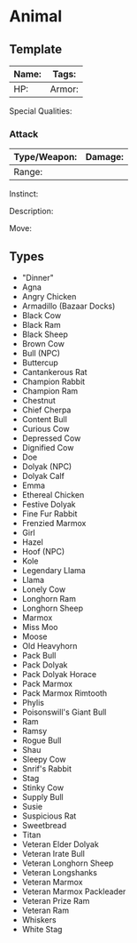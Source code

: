 # Animal

## Template
Name: | Tags:  
------| ------
HP:   | Armor:

Special Qualities:

### Attack
Type/Weapon: | Damage: 
-------------| -------
Range: |

Instinct:

Description:

Move:


## Types
* "Dinner"
* Agna
* Angry Chicken
* Armadillo (Bazaar Docks)
* Black Cow
* Black Ram
* Black Sheep
* Brown Cow
* Bull (NPC)
* Buttercup
* Cantankerous Rat
* Champion Rabbit
* Champion Ram
* Chestnut
* Chief Cherpa
* Content Bull
* Curious Cow
* Depressed Cow
* Dignified Cow
* Doe
* Dolyak (NPC)
* Dolyak Calf
* Emma
* Ethereal Chicken
* Festive Dolyak
* Fine Fur Rabbit
* Frenzied Marmox
* Girl
* Hazel
* Hoof (NPC)
* Kole
* Legendary Llama
* Llama
* Lonely Cow
* Longhorn Ram
* Longhorn Sheep
* Marmox
* Miss Moo
* Moose
* Old Heavyhorn
* Pack Bull
* Pack Dolyak
* Pack Dolyak Horace
* Pack Marmox
* Pack Marmox Rimtooth
* Phylis
* Poisonswill's Giant Bull
* Ram
* Ramsy
* Rogue Bull
* Shau
* Sleepy Cow
* Snrif's Rabbit
* Stag
* Stinky Cow
* Supply Bull
* Susie
* Suspicious Rat
* Sweetbread
* Titan
* Veteran Elder Dolyak
* Veteran Irate Bull
* Veteran Longhorn Sheep
* Veteran Longshanks
* Veteran Marmox
* Veteran Marmox Packleader
* Veteran Prize Ram
* Veteran Ram
* Whiskers
* White Stag

